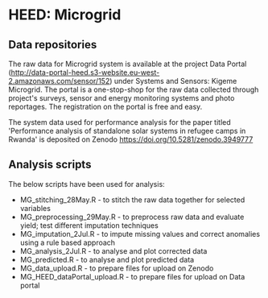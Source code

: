 # HEED: Microgrid

## Data repositories

The raw data for Microgrid system is available at the project Data Portal (http://data-portal-heed.s3-website.eu-west-2.amazonaws.com/sensor/152) under Systems and Sensors: Kigeme Microgrid. The portal is a one-stop-shop for the raw data collected through project's surveys, sensor and energy monitoring systems and photo reportages. The registration on the portal is free and easy.

The system data used for performance analysis for the paper titled 'Performance analysis of standalone solar systems in refugee camps in Rwanda' is deposited on Zenodo https://doi.org/10.5281/zenodo.3949777

## Analysis scripts

The below scripts have been used for analysis:

* MG_stitching_28May.R - to stitch the raw data together for selected variables
* MG_preprocessing_29May.R - to preprocess raw data and evaluate yield; test different imputation techniques
* MG_imputation_2Jul.R - to impute missing values and correct anomalies using a rule based approach
* MG_analysis_2Jul.R - to analyse and plot corrected data
* MG_predicted.R - to analyse and plot predicted data
* MG_data_upload.R - to prepare files for upload on Zenodo
* MG_HEED_dataPortal_upload.R - to prepare files for upload on Data portal
